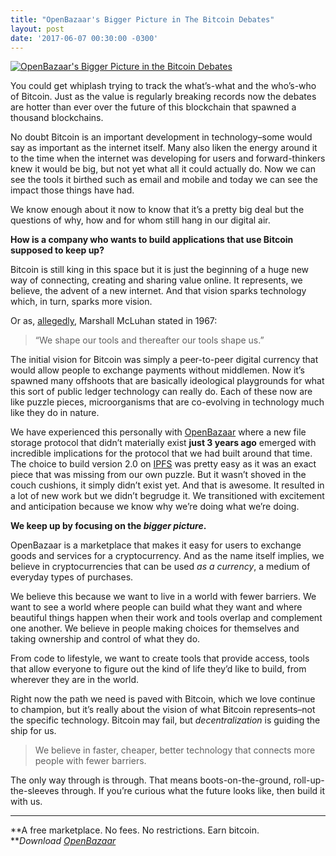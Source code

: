 ```yaml
---
title: "OpenBazaar's Bigger Picture in The Bitcoin Debates" 
layout: post
date: '2017-06-07 00:30:00 -0300'
---
```

        
[![OpenBazaar's Bigger Picture in the Bitcoin Debates](https://blog.openbazaar.org/wp-content/uploads/2017/06/OpenBazaars-Bigger-Picture-in-the-Bitcoin-Debates-1024x512.png)](https://blog.openbazaar.org/wp-content/uploads/2017/06/OpenBazaars-Bigger-Picture-in-the-Bitcoin-Debates.png)

You could get whiplash trying to track the what’s-what and the who’s-who of Bitcoin. Just as the value is regularly breaking records now the debates are hotter than ever over the future of this blockchain that spawned a thousand blockchains.

No doubt Bitcoin is an important development in technology–some would say as important as the internet itself. Many also liken the energy around it to the time when the internet was developing for users and forward-thinkers knew it would be big, but not yet what all it could actually do. Now we can see the tools it birthed such as email and mobile and today we can see the impact those things have had.

We know enough about it now to know that it’s a pretty big deal but the questions of why, how and for whom still hang in our digital air.

**How is a company who wants to build applications that use Bitcoin supposed to keep up?**

Bitcoin is still king in this space but it is just the beginning of a huge new way of connecting, creating and sharing value online. It represents, we believe, the advent of a new internet. And that vision sparks technology which, in turn, sparks more vision.

Or as, [allegedly](http://quoteinvestigator.com/2016/06/26/shape/), Marshall McLuhan stated in 1967:

> “We shape our tools and thereafter our tools shape us.”

The initial vision for Bitcoin was simply a peer-to-peer digital currency that would allow people to exchange payments without middlemen. Now it’s spawned many offshoots that are basically ideological playgrounds for what this sort of public ledger technology can really do. Each of these now are like puzzle pieces, microorganisms that are co-evolving in technology much like they do in nature.

We have experienced this personally with [OpenBazaar](https://openbazaar.org) where a new file storage protocol that didn’t materially exist **just 3 years ago** emerged with incredible implications for the protocol that we had built around that time. The choice to build version 2.0 on [IPFS](http://quoteinvestigator.com/2016/06/26/shape/) was pretty easy as it was an exact piece that was missing from our own puzzle. But it wasn’t shoved in the couch cushions, it simply didn’t exist yet. And that is awesome. It resulted in a lot of new work but we didn’t begrudge it. We transitioned with excitement and anticipation because we know why we’re doing what we’re doing.

**We keep up by focusing on the _bigger picture_.**

OpenBazaar is a marketplace that makes it easy for users to exchange goods and services for a cryptocurrency. And as the name itself implies, we believe in cryptocurrencies that can be used _as a currency_, a medium of everyday types of purchases.

We believe this because we want to live in a world with fewer barriers. We want to see a world where people can build what they want and where beautiful things happen when their work and tools overlap and complement one another. We believe in people making choices for themselves and taking ownership and control of what they do.

From code to lifestyle, we want to create tools that provide access, tools that allow everyone to figure out the kind of life they’d like to build, from wherever they are in the world.

Right now the path we need is paved with Bitcoin, which we love continue to champion, but it’s really about the vision of what Bitcoin represents–not the specific technology. Bitcoin may fail, but _decentralization_ is guiding the ship for us.

> We believe in faster, cheaper, better technology that connects more people with fewer barriers.

The only way through is through. That means boots-on-the-ground, roll-up-the-sleeves through. If you’re curious what the future looks like, then build it with us.

* * *

**A free marketplace. No fees. No restrictions. Earn bitcoin.  
**_Download [OpenBazaar](https://openbazaar.org/)_
